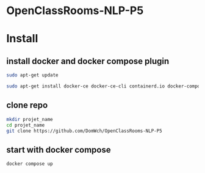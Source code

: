 # OpenClassRooms-NLP-P5

# Install

## install docker and docker compose plugin
```bash
sudo apt-get update

sudo apt-get install docker-ce docker-ce-cli containerd.io docker-compose-plugin
```
## clone repo
```bash
mkdir projet_name
cd projet_name
git clone https://github.com/DomWch/OpenClassRooms-NLP-P5
```
## start with docker compose
```bash
docker compose up
```
